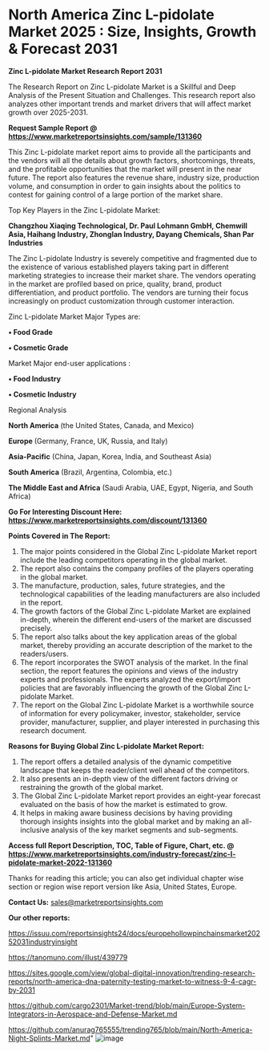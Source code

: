 # North America Zinc L-pidolate Market 2025 : Size, Insights, Growth & Forecast 2031

<strong>Zinc L-pidolate Market Research Report 2031</strong>

The Research Report on Zinc L-pidolate Market is a Skillful and Deep Analysis of the Present Situation and Challenges. This research report also analyzes other important trends and market drivers that will affect market growth over 2025-2031.

<strong>Request Sample Report @ <a href=https://www.marketreportsinsights.com/sample/131360>https://www.marketreportsinsights.com/sample/131360</a></strong>

This Zinc L-pidolate market report aims to provide all the participants and the vendors will all the details about growth factors, shortcomings, threats, and the profitable opportunities that the market will present in the near future. The report also features the revenue share, industry size, production volume, and consumption in order to gain insights about the politics to contest for gaining control of a large portion of the market share.

Top Key Players in the Zinc L-pidolate Market:

<strong>Changzhou Xiaqing Technological, Dr. Paul Lohmann GmbH, Chemwill Asia, Haihang Industry, Zhonglan Industry, Dayang Chemicals, Shan Par Industries</strong>

The Zinc L-pidolate Industry is severely competitive and fragmented due to the existence of various established players taking part in different marketing strategies to increase their market share. The vendors operating in the market are profiled based on price, quality, brand, product differentiation, and product portfolio. The vendors are turning their focus increasingly on product customization through customer interaction.

Zinc L-pidolate Market Major Types are:

<strong>• Food Grade

• Cosmetic Grade</strong>

Market Major end-user applications :

<strong>• Food Industry

• Cosmetic Industry</strong>

Regional Analysis

</u><strong><b>North America</b></strong> (the United States, Canada, and Mexico)

<strong><b>Europe </b></strong>(Germany, France, UK, Russia, and Italy)

<strong><b>Asia-Pacific</b></strong> (China, Japan, Korea, India, and Southeast Asia)

<strong><b>South America</b></strong> (Brazil, Argentina, Colombia, etc.)

<strong><b>The Middle East and Africa</b></strong> (Saudi Arabia, UAE, Egypt, Nigeria, and South Africa)

<strong>Go For Interesting Discount Here: <a href=https://www.marketreportsinsights.com/discount/131360>https://www.marketreportsinsights.com/discount/131360</a></strong>

<strong>Points Covered in The Report:</strong>
<ol>
  <li>The major points considered in the Global Zinc L-pidolate Market report include the leading competitors operating in the global market.</li>
  <li>The report also contains the company profiles of the players operating in the global market.</li>
  <li>The manufacture, production, sales, future strategies, and the technological capabilities of the leading manufacturers are also included in the report.</li>
  <li>The growth factors of the Global Zinc L-pidolate Market are explained in-depth, wherein the different end-users of the market are discussed precisely.</li>
  <li>The report also talks about the key application areas of the global market, thereby providing an accurate description of the market to the readers/users.</li>
  <li>The report incorporates the SWOT analysis of the market. In the final section, the report features the opinions and views of the industry experts and professionals. The experts analyzed the export/import policies that are favorably influencing the growth of the Global Zinc L-pidolate Market.</li>
  <li>The report on the Global Zinc L-pidolate Market is a worthwhile source of information for every policymaker, investor, stakeholder, service provider, manufacturer, supplier, and player interested in purchasing this research document.</li>
</ol>
<strong>Reasons for Buying Global Zinc L-pidolate Market Report:</strong>

<ol>
  <li>The report offers a detailed analysis of the dynamic competitive landscape that keeps the reader/client well ahead of the competitors.</li>
  <li>It also presents an in-depth view of the different factors driving or restraining the growth of the global market.</li>
  <li>The Global Zinc L-pidolate Market report provides an eight-year forecast evaluated on the basis of how the market is estimated to grow.</li>
  <li>It helps in making aware business decisions by having providing thorough insights insights into the global market and by making an all-inclusive analysis of the key market segments and sub-segments.</li>
</ol>
<strong>Access full Report Description, TOC, Table of Figure, Chart, etc. @ <a href=https://www.marketreportsinsights.com/industry-forecast/zinc-l-pidolate-market-2022-131360>https://www.marketreportsinsights.com/industry-forecast/zinc-l-pidolate-market-2022-131360</a></strong>


Thanks for reading this article; you can also get individual chapter wise section or region wise report version like Asia, United States, Europe.

<strong>Contact Us:</strong>
sales@marketreportsinsights.com

<strong>Our other reports:</strong>

<a href=https://issuu.com/reportsinsights24/docs/europehollowpinchainsmarket20252031industryinsight>https://issuu.com/reportsinsights24/docs/europehollowpinchainsmarket20252031industryinsight</a>

<a href=https://tanomuno.com/illust/439779>https://tanomuno.com/illust/439779</a>

<a href=https://sites.google.com/view/global-digital-innovation/trending-research-reports/north-america-dna-paternity-testing-market-to-witness-9-4-cagr-by-2031>https://sites.google.com/view/global-digital-innovation/trending-research-reports/north-america-dna-paternity-testing-market-to-witness-9-4-cagr-by-2031</a>

<a href=https://github.com/cargo2301/Market-trend/blob/main/Europe-System-Integrators-in-Aerospace-and-Defense-Market.md>https://github.com/cargo2301/Market-trend/blob/main/Europe-System-Integrators-in-Aerospace-and-Defense-Market.md</a>

<a href=https://github.com/anurag765555/trending765/blob/main/North-America-Night-Splints-Market.md>https://github.com/anurag765555/trending765/blob/main/North-America-Night-Splints-Market.md</a>"
![image](https://github.com/user-attachments/assets/253bed5b-138e-49ee-8975-2c32fba65310)
